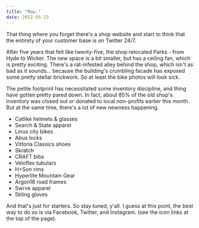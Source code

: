 ```yaml
---
title: "May."
date: 2012-05-23
---
```


That thing where you forget there's a shop website and start to think that the entirety of your customer base is on Twitter 24/7.

After five years that felt like twenty-five, the shop relocated Parks - from Hyde to Wicker. The new space is a bit smaller, but has a ceiling fan, which is pretty exciting. There's a rat-infested alley behind the shop, which isn't as bad as it sounds... because the building's crumbling facade has exposed some pretty stellar brickwork. So at least the bike photos will look sick.

The petite footprint has necessitated some inventory discipline, and thing have gotten pretty pared down. In fact, about 85% of the old shop's inventory was closed out or donated to local non-profits earlier this month. But at the same time, there's a lot of new newness happening.

- Catlike helmets & glasses
- Search & State apparel
- Linus city bikes
- Abus locks
- Vittoria Classics shoes
- Skratch
- CRAFT bibs
- Veloflex tubulars
- H+Son rims
- Hyperlite Mountain Gear
- Argon18 road frames
- Swrve apparel
- 5bling gloves

And that's just for starters. So stay tuned, y'all. I guess at this point, the best way to do so is via Facebook, Twitter, and Instagram. (see the icon links at the top of the page).
